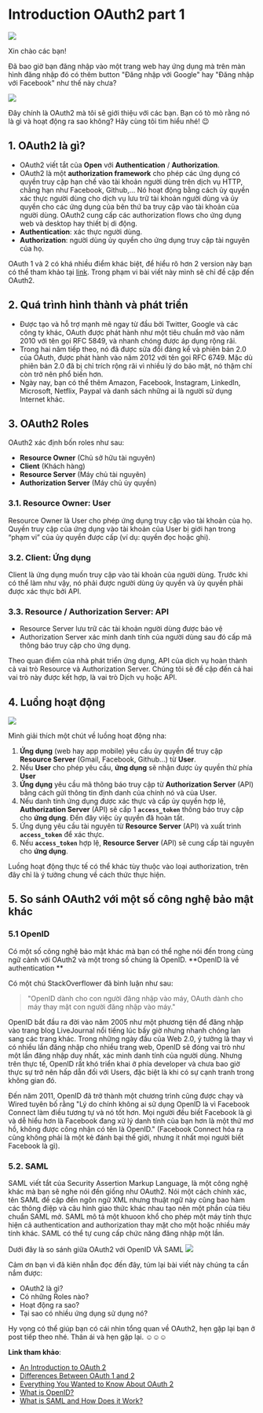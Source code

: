 # Introduction OAuth2 part 1
![](https://images.viblo.asia/0023f84d-b4a1-4141-9aa3-f7f1a097c6dc.jpg)

Xin chào các bạn!

Đã bao giờ bạn đăng nhập vào một trang web hay ứng dụng mà trên màn hình đăng nhập đó có thêm button "Đăng nhập với Google" hay "Đăng nhập với Facebook" như thế này chưa?

![](https://images.viblo.asia/776cf8f5-46da-428e-9204-33fe74a17dc8.png)

Đây chính là OAuth2 mà tôi sẽ giới thiệu với các bạn. Bạn có tò mò rằng nó là gì và hoạt động ra sao không? Hãy cùng tôi tìm hiểu nhé! :wink:

## 1. OAuth2 là gì?
- OAuth2 viết tắt của **Open** với **Authentication** / **Authorization**.
- OAuth2 là một **authorization framework** cho phép các ứng dụng có quyền truy cập hạn chế vào tài khoản người dùng trên dịch vụ HTTP, chẳng hạn như Facebook, Github,... Nó hoạt động bằng cách ủy quyền xác thực người dùng cho dịch vụ lưu trữ tài khoản người dùng và ủy quyền cho các ứng dụng của bên thứ ba truy cập vào tài khoản của người dùng. OAuth2 cung cấp các authorization flows cho ứng dụng web và desktop hay thiết bị di động.
- **Authentication**: xác thực người dùng.
- **Authorization**: người dùng ủy quyền cho ứng dụng truy cập tài nguyên của họ.

OAuth 1 và 2 có khá nhiều điểm khác biệt, để hiểu rõ hơn 2 version này bạn có thể tham khảo tại [link](https://www.oauth.com/oauth2-servers/differences-between-oauth-1-2/). Trong phạm vi bài viết này mình sẽ chỉ đề cập đến OAuth2.

## 2. Quá trình hình thành và phát triển

- Được tạo và hỗ trợ mạnh mẽ ngay từ đầu bởi Twitter, Google và các công ty khác, OAuth được phát hành như một tiêu chuẩn mở vào năm 2010 với tên gọi RFC 5849, và nhanh chóng được áp dụng rộng rãi.
- Trong hai năm tiếp theo, nó đã được sửa đổi đáng kể và phiên bản 2.0 của OAuth, được phát hành vào năm 2012 với tên gọi RFC 6749. Mặc dù phiên bản 2.0 đã bị chỉ trích rộng rãi vì nhiều lý do bảo mật, nó thậm chí còn trở nên phổ biến hơn.
- Ngày nay, bạn có thể thêm Amazon, Facebook, Instagram, LinkedIn, Microsoft, Netflix, Paypal và danh sách những ai là người sử dụng Internet khác.

## 3. OAuth2 Roles
OAuth2 xác định bốn roles như sau:
- **Resource Owner** (Chủ sở hữu tài nguyên)
- **Client** (Khách hàng)
- **Resource Server** (Máy chủ tài nguyên)
- **Authorization Server** (Máy chủ ủy quyền)

### 3.1. Resource Owner: User
Resource Owner là User cho phép ứng dụng truy cập vào tài khoản của họ. Quyền truy cập của ứng dụng vào tài khoản của User bị giới hạn trong “phạm vi” của ủy quyền được cấp (ví dụ: quyền đọc hoặc ghi).

### 3.2. Client:  Ứng dụng
Client là ứng dụng muốn truy cập vào tài khoản của người dùng. Trước khi có thể làm như vậy, nó phải được người dùng ủy quyền và ủy quyền phải được xác thực bởi API.

### 3.3. Resource / Authorization Server: API
- Resource Server lưu trữ các tài khoản người dùng được bảo vệ
- Authorization Server xác minh danh tính của người dùng sau đó cấp mã thông báo truy cập cho ứng dụng.

Theo quan điểm của nhà phát triển ứng dụng, API của dịch vụ hoàn thành cả vai trò Resource và Authorization Server. Chúng tôi sẽ đề cập đến cả hai vai trò này được kết hợp, là vai trò Dịch vụ hoặc API.

## 4. Luồng hoạt động

![](https://images.viblo.asia/b03d5491-c50a-4395-ad23-b67df4e27c47.png)

Mình giải thích một chút về luồng hoạt động nha:

1. **Ứng dụng** (web hay app mobile) yêu cầu ủy quyền để truy cập **Resource Server** (Gmail, Facebook, Github...) từ **User**.
2. Nếu **User** cho phép yêu cầu, **ứng dụng** sẽ nhận được ủy quyền thừ phía **User**
3. **Ứng dụng** yêu cầu mã thông báo truy cập từ **Authorization Server** (API) bằng cách gửi thông tin định danh của chính nó và của User.
4. Nếu danh tính ứng dụng được xác thực và cấp ủy quyền hợp lệ, **Authorization Server** (API) sẽ cấp 1 **`access_token`** thông báo truy cập cho **ứng dụng**.  Đến đây việc ủy quyền đã hoàn tất.
5. Ứng dụng yêu cầu tài nguyên từ **Resource Server** (API) và xuất trình **`access_token`** để xác thực.
6. Nếu **`access_token`** hợp lệ, **Resource Server** (API) sẽ cung cấp tài nguyên cho **ứng dụng**.

Luồng hoạt động thực tế có thể khác tùy thuộc vào loại authorization, trên đây chỉ là ý tưởng chung về cách thức thực hiện.

## 5. So sánh OAuth2 với một số công nghệ bảo mật khác
### 5.1 OpenID

Có một số công nghệ bảo mật khác mà bạn có thể nghe nói đến trong cùng ngữ cảnh với OAuth2 và một trong số chúng là OpenID. **OpenID là về authentication **

Có một chú StackOverflower đã bình luận như sau:
> "OpenID dành cho con người đăng nhập vào máy, OAuth dành cho máy thay mặt con người đăng nhập vào máy."

OpenID bắt đầu ra đời vào năm 2005 như một phương tiện để đăng nhập vào trang blog LiveJournal nổi tiếng lúc bấy giờ nhưng nhanh chóng lan sang các trang khác. Trong những ngày đầu của Web 2.0, ý tưởng là thay vì có nhiều lần đăng nhập cho nhiều trang web, OpenID sẽ đóng vai trò như một lần đăng nhập duy nhất, xác minh danh tính của người dùng. Nhưng trên thực tế, OpenID rất khó triển khai ở phía developer và chưa bao giờ thực sự trở nên hấp dẫn đối với Users, đặc biệt là khi có sự cạnh tranh trong không gian đó.

Đến năm 2011, OpenID đã trở thành một chương trình cũng được chạy và Wired tuyên bố rằng "Lý do chính không ai sử dụng OpenID là vì Facebook Connect làm điều tương tự và nó tốt hơn. Mọi người đều biết Facebook là gì và dễ hiểu hơn là Facebook đang xử lý danh tính của bạn hơn là một thứ mơ hồ, không được công nhận có tên là OpenID." (Facebook Connect hóa ra cũng không phải là một kẻ đánh bại thế giới, nhưng ít nhất mọi người biết Facebook là gì).

### 5.2. SAML
SAML viết tắt của Security Assertion Markup Language, là một công nghệ khác mà bạn sẽ nghe nói đến giống như OAuth2. Nói một cách chính xác, tên SAML đề cập đến ngôn ngữ XML nhưng thuật ngữ này cũng bao hàm các thông điệp và câu hình giao thức khác nhau tạo nên một phần của tiêu chuẩn SAML mở. SAML mô tả một khuoon khổ cho phép một máy tính thực hiện cả authentication and authorization thay mặt cho một hoặc nhiều máy tính khác. SAML có thể tự cung cấp chức năng đăng nhập một lần.

Dưới đây là so sánh giữa OAuth2 với OpenID VÀ SAML
![](https://images.viblo.asia/818710e2-e302-4011-a156-aedbfb6e185f.png)


Cảm ơn bạn vì đã kiên nhẫn đọc đến đây, túm lại bài viết này chúng ta cần nắm được:
- OAuth2 là gì?
- Có những Roles nào?
- Hoạt động ra sao?
- Tại sao có nhiều ứng dụng sử dụng nó?

Hy vọng có thể giúp bạn có cái nhìn tổng quan về OAuth2, hẹn gặp lại bạn ở post tiếp theo nhé. Thân ái và hẹn gặp lại. :relaxed::relaxed::relaxed:

**Link tham khảo**:
- [An Introduction to OAuth 2](https://www.digitalocean.com/community/tutorials/an-introduction-to-oauth-2)
- [Differences Between OAuth 1 and 2](https://www.oauth.com/oauth2-servers/differences-between-oauth-1-2/)
- [Everything You Wanted to Know About OAuth 2](https://auth0.com/blog/everything-you-wanted-to-know-about-oauth-2-but-were-too-afraid-to-ask/)
- [What is OpenID?](https://openid.net/what-is-openid/)
- [What is SAML and How Does it Work?](https://www.varonis.com/blog/what-is-saml/)
